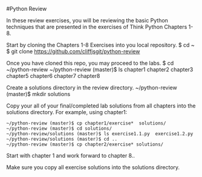 #Python Review

In these review exercises, you will be reviewing the basic Python techniques that are presented in the exercises of Think Python Chapters 1-8.

Start by cloning the Chapters 1-8 Exercises into you local repository.
    $ cd ~
    $ git clone https://github.com/cliffjsgit/python-review

Once you have cloned this repo, you may proceed to the labs.
    $ cd ~/python-review
    ~/python-review (master)$ ls
    chapter1  chapter2  chapter3  chapter5  chapter6  chapter7  chapter8

Create a solutions directory in the review directory. 
    ~/python-review (master)$ mkdir solutions

Copy your all of your final/completed lab solutions from all chapters 
into the solutions directory.  For example, using chapter1:

    ~/python-review (master)$ cp chapter1/exercise*  solutions/
    ~/python-review (master)$ cd solutions/
    ~/python-review/solutions (master)$ ls exercise1.1.py  exercise1.2.py
    ~/python-review/solutions (master)$ cd ..
    ~/python-review (master)$ cp chapter2/exercise* solutions/

Start with chapter 1 and work forward to chapter 8..

Make sure you copy all exercise solutions into the solutions directory.

